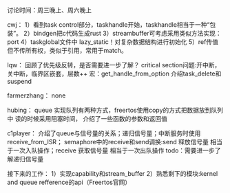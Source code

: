 讨论时间：周三晚上、周六晚上

cwj：
1）看到task control部分，taskhandle开始，taskhandle相当于一种“包装”。
2）bindgen把c代码生成rust
3）streambuffer可考虑采用类似方法实现：port
4）taskglobal文件中  lazy_static！对复杂数据结构进行初始化
5）ref传值但不传所有权，类似于引用，常用于match。

lqw：
回顾了优先级反转，是否需要进一步了解？
critical section问题:开中断，关中断，临界区嵌套，层数++
宏：get_handle_from_option
介绍task_delete和suspend

farmerzhang：
none

hubing：
queue 
实现队列有两种方式，freertos使用copy的方式把数据放到队列中
读的时候采用阻塞时间，
介绍了一些函数的参数和返回值

c1player：
介绍了queue与信号量的关系；递归信号量；中断服务时使用receive_from_ISR；
semaphore中的receive和send调换:send 释放信号量 相当于一次入队操作；receive 获取信号量 相当于一次出队操作
todo：需要进一步了解递归信号量

接下来的工作：
1）实现capability和stream_buffer
2）熟悉剩下的模块:kernel and queue refference的api（Freertos官网）
